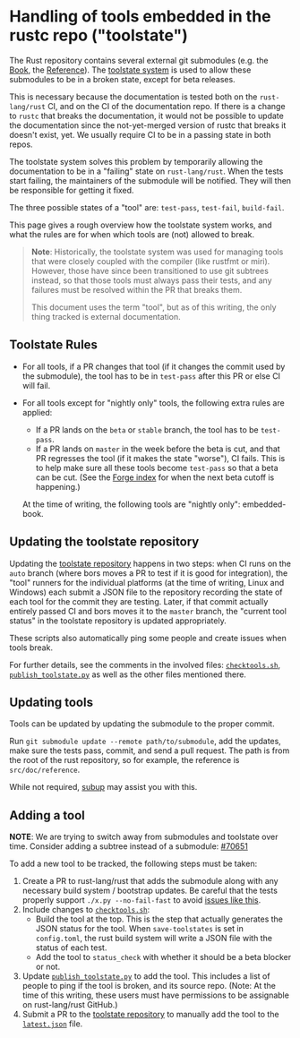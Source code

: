 # Handling of tools embedded in the rustc repo ("toolstate")

The Rust repository contains several external git submodules (e.g. the [Book],
the [Reference]). The [toolstate system][toolstate] is used to allow these
submodules to be in a broken state, except for beta releases.

This is necessary because the documentation is tested both on the
`rust-lang/rust` CI, and on the CI of the documentation repo. If there is a
change to `rustc` that breaks the documentation, it would not be possible to
update the documentation since the not-yet-merged version of rustc that breaks
it doesn't exist, yet. We usually require CI to be in a passing state in both
repos.

The toolstate system solves this problem by temporarily allowing the
documentation to be in a "failing" state on `rust-lang/rust`. When the tests
start failing, the maintainers of the submodule will be notified. They will
then be responsible for getting it fixed.

The three possible states of a "tool" are: `test-pass`, `test-fail`,
`build-fail`.

This page gives a rough overview how the toolstate system works, and what the
rules are for when which tools are (not) allowed to break.

> **Note**: Historically, the toolstate system was used for managing tools
> that were closely coupled with the compiler (like rustfmt or miri). However,
> those have since been transitioned to use git subtrees instead, so that
> those tools must always pass their tests, and any failures must be resolved
> within the PR that breaks them.
>
> This document uses the term "tool", but as of this writing, the only thing
> tracked is external documentation.

## Toolstate Rules

* For all tools, if a PR changes that tool (if it changes the commit used by the
  submodule), the tool has to be in `test-pass` after this PR or else CI will
  fail.

* For all tools except for "nightly only" tools, the following extra rules are applied:
    * If a PR lands on the `beta` or `stable` branch, the tool has to be `test-pass`.
    * If a PR lands on `master` in the week before the beta is cut, and that PR
      regresses the tool (if it makes the state "worse"), CI fails. This is to
      help make sure all these tools become `test-pass` so that a beta can be
      cut. (See the [Forge index][forge] for when the next beta cutoff is
      happening.)

    At the time of writing, the following tools are "nightly only":
    embedded-book.

## Updating the toolstate repository

Updating the [toolstate repository] happens in two steps: when CI
runs on the `auto` branch (where bors moves a PR to test if it is good for
integration), the "tool" runners for the individual platforms (at the time of
writing, Linux and Windows) each submit a JSON file to the repository recording
the state of each tool for the commit they are testing. Later, if that commit
actually entirely passed CI and bors moves it to the `master` branch, the
"current tool status" in the toolstate repository is updated appropriately.

These scripts also automatically ping some people and create issues when tools
break.

For further details, see the comments in the involved files: [`checktools.sh`],
[`publish_toolstate.py`] as well as the other files mentioned there.

## Updating tools

Tools can be updated by updating the submodule to the proper commit.

Run `git submodule update --remote path/to/submodule`, add the updates, make
sure the tests pass, commit, and send a pull request. The path is from the
root of the rust repository, so for example, the reference is
`src/doc/reference`.

While not required, [subup] may assist you with this.

## Adding a tool

**NOTE**: We are trying to switch away from submodules and toolstate over time.
Consider adding a subtree instead of a submodule: [#70651](https://github.com/rust-lang/rust/issues/70651)

To add a new tool to be tracked, the following steps must be taken:

1. Create a PR to rust-lang/rust that adds the submodule along with any
   necessary build system / bootstrap updates. Be careful that the tests
   properly support `./x.py --no-fail-fast` to avoid
   [issues like this](https://github.com/rust-lang/rust/pull/63089).
2. Include changes to [`checktools.sh`]:
    - Build the tool at the top. This is the step that actually generates the
      JSON status for the tool. When `save-toolstates` is set in
      `config.toml`, the rust build system will write a JSON file with the
      status of each test.
    - Add the tool to `status_check` with whether it should be a beta blocker
      or not.
3. Update [`publish_toolstate.py`] to add the tool. This includes a list of
   people to ping if the tool is broken, and its source repo. (Note: At the
   time of this writing, these users must have permissions to be assignable on
   rust-lang/rust GitHub.)
4. Submit a PR to the [toolstate repository] to manually add the tool to the
   [`latest.json`] file.

[`checktools.sh`]: https://github.com/rust-lang/rust/blob/master/src/ci/docker/x86_64-gnu-tools/checktools.sh
[`publish_toolstate.py`]: https://github.com/rust-lang/rust/blob/master/src/tools/publish_toolstate.py
[`latest.json`]: https://github.com/rust-lang-nursery/rust-toolstate/blob/master/_data/latest.json
[Book]: https://doc.rust-lang.org/book/
[Reference]: https://doc.rust-lang.org/reference/
[subup]: https://github.com/ehuss/subup
[toolstate]: https://rust-lang-nursery.github.io/rust-toolstate/
[toolstate repository]: https://github.com/rust-lang-nursery/rust-toolstate/
[forge]: ../index.html
